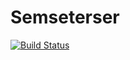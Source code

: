 # Semseterser

[![Build Status](https://travis-ci.org/Semseterser/Semseterser.svg?branch=master)](https://travis-ci.org/Semseterser/Semseterser)
